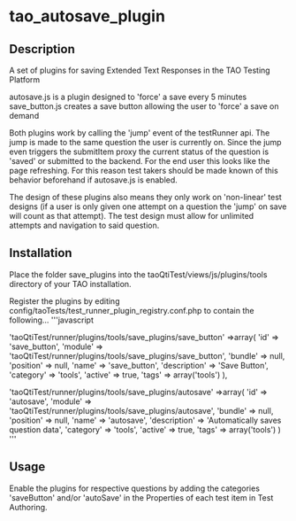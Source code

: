 # tao_autosave_plugin

## Description
A set of plugins for saving Extended Text Responses in the TAO Testing Platform

autosave.js is a plugin designed to 'force' a save every 5 minutes
save_button.js creates a save button allowing the user to 'force' a save on demand

Both plugins work by calling the 'jump' event of the testRunner api. The jump is made to the same question the user is currently on. Since the jump even triggers the submitItem proxy the current status of the question is 'saved' or submitted to the backend. For the end user this looks like the page refreshing. For this reason test takers should be made known of this behavior beforehand if autosave.js is enabled.

The design of these plugins also means they only work on 'non-linear' test designs (if a user is only given one attempt on a question the 'jump' on save will count as that attempt). The test design must allow for unlimited attempts and navigation to said question.



## Installation
Place the folder save_plugins into the taoQtiTest/views/js/plugins/tools directory of your TAO installation.

Register the plugins by editing config/taoTests/test_runner_plugin_registry.conf.php to contain the following...
'''javascript

'taoQtiTest/runner/plugins/tools/save_plugins/save_button' =>array(
    'id' => 'save_button',
    'module' => 'taoQtiTest/runner/plugins/tools/save_plugins/save_button',
    'bundle' => null,
    'position' => null,
    'name' => 'save_button',
    'description' => 'Save Button',
    'category' => 'tools',
    'active' => true,
    'tags' => array('tools')
),

'taoQtiTest/runner/plugins/tools/save_plugins/autosave' =>array(
    'id' => 'autosave',
    'module' => 'taoQtiTest/runner/plugins/tools/save_plugins/autosave',
    'bundle' => null,
    'position' => null,
    'name' => 'autosave',
    'description' => 'Automatically saves question data',
    'category' => 'tools',
    'active' => true,
    'tags' => array('tools')
)
'''

## Usage
Enable the plugins for respective questions by adding the categories 'saveButton' and/or 'autoSave' in the Properties of each test item in Test Authoring.
